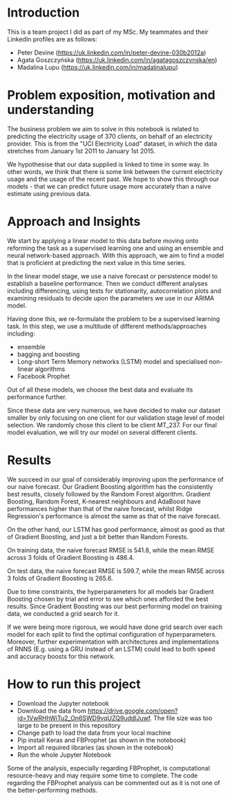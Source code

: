 # Introduction

This is a team project I did as part of my MSc. My teammates and their LinkedIn profiles are as follows:

- Peter Devine (https://uk.linkedin.com/in/peter-devine-030b2012a)
- Agata Goszczyńska (https://uk.linkedin.com/in/agatagoszczynska/en)
- Madalina Lupu (https://uk.linkedin.com/in/madalinalupu)

# Problem exposition, motivation and understanding

The business problem we aim to solve in this notebook is related to predicting the electricity usage of 370 clients, on behalf 
of an electricity provider. This is from the "UCI Electricity Load" dataset, in which the data stretches from January 1st 2011 
to January 1st 2015.

We hypothesise that our data supplied is linked to time in some way. In other words, we think that there is some link between 
the current electricity usage and the usage of the recent past. We hope to show this through our models - that we can predict 
future usage more accurately than a naive estimate using previous data.

# Approach and Insights

We start by applying a linear model to this data before moving onto reforming the task as a supervised learning one and using
an ensemble and neural network-based approach. With this approach, we aim to find a model that is proficient at predicting the 
next value in this time series. 

In the linear model stage, we use a naive forecast or persistence model to establish a baseline performance. Then we conduct 
different analyses including differencing, using tests for stationarity, autocorrelation plots and examining residuals to
decide upon the parameters we use in our ARIMA model.

Having done this, we re-formulate the problem to be a supervised learning task. In this step, we use a multitude of different
methods/approaches including:

- ensemble
- bagging and boosting 
- Long-short Term Memory networks (LSTM) model and specialised non-linear algorithms
- Facebook Prophet

Out of all these models, we choose the best data and evaluate its performance further.

Since these data are very numerous, we have decided to make our dataset smaller by only focusing on one client for our 
validation stage level of model selection. We randomly chose this client to be client MT_237. For our final model evaluation, 
we will try our model on several different clients.

# Results

We succeed in our goal of considerably improving upon the performance of our naive forecast. Our Gradient Boosting algorithm 
has the consistently best results, closely followed by the Random Forest algorithm. Gradient Boosting, Random Forest, K-nearest
neighbours and AdaBoost have performances higher than that of the naive forecast, whilst Ridge Regression's performance is almost 
the same as that of the naive forecast.

On the other hand, our LSTM has good performance, almost as good as that of Gradient Boosting, and just a bit better than 
Random Forests. 

On training data, the naive forecast RMSE is 541.8, while the mean RMSE across 3 folds of Gradient Boosting is 486.4. 

On test data, the naive forecast RMSE is 599.7, while the mean RMSE across 3 folds of Gradient Boosting is 265.6. 

Due to time constraints, the hyperparameters for all models bar Gradient Boosting chosen by trial and error to see which ones 
afforded the best results. Since Gradient Boosting was our best performing model on training data, we conducted a grid search 
for it.

If we were being more rigorous, we would have done grid search over each model for each split to find the optimal
configuration of hyperparameters. Moreover, further experimentation with architectures and implementations of RNNS (E.g. using a GRU instead of an LSTM) could lead to both
speed and accuracy boosts for this network.

# How to run this project

- Download the Jupyter notebook
- Download the data from https://drive.google.com/open?id=1VwRHhWiTu2_On6SWD9vqUZQ9uddlJuwf. The file size was too large to be
present in this repository
- Change path to load the data from your local machine
- Pip install Keras and FBProphet (as shown in the notebook)
- Import all required libraries (as shown in the notebook)
- Run the whole Jupyter Notebook

Some of the analysis, especially regarding FBProphet, is computational resource-heavy and may require some time to complete. 
The code regarding the FBProphet analysis can be commented out as it is not one of the better-performing methods.
